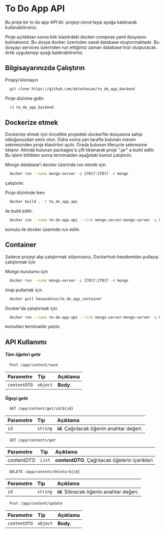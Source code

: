 
# To Do App API

Bu proje bir to do app API'dir. projeyi clone'layıp ayağa kaldırarak kullanabilirsiniz.

Proje açıldıktan sonra kök klasördeki docker-compose.yaml dosyasını bulmalısınız. Bu dosya docker üzerinden sanal database oluşturmaktadır. Bu dosyayı services üzerinden run ettiğimiz zaman database'inizi oluşturacak. Artık uygulamayı ayağı kaldırabilirsiniz.
## Bilgisayarınızda Çalıştırın

Projeyi klonlayın

```bash
  git clone https://github.com/aktashasan/to_do_app_backend
```

Proje dizinine gidin

```bash
  cd to_do_app_backend
```

  
## Dockerize etmek
Dockerize etmek için öncelikle projedeki dockerfile dosyasına sahip olduğunuzdan emin olun. Daha sonra yan tarafta bulunan maven sekmesinden proje klasörleri açılır. Orada bulunan lifecycle sekmesine tıklanır. Altında bulunan packages'a çift tıklanarak proje ".jar" a build edilir. Bu işlem bittikten sonra terminalden aşağıdaki komut çalıştırılır.

Mongo database'i docker üzerinde run etmek için

```bash
  docker run --name mongo-server -p 27017:27017 -d mongo
```
çalıştırılır.

Proje dizininde iken

```bash
  docker build . -t to_do_app_api
```
ile build edilir.

```bash
  docker run --name to-do-app-api --link mongo-server:mongo-server -p 8080:8080 to_do_app_api
```
komutu ile docker üzerinde run edilir. 
## Container

Sadece projeyi alıp çalıştırmak istiyorsanız, Dockerhub hesabımdan pullayıp çalıştırmak için

Mongo kurulumu için
```bash
  docker run --name mongo-server -p 27017:27017 -d mongo
```

imajı pullamak için

```bash
  docker pull hasanaktas/to_do_app_container
```
Docker'da çalıştırmak için

```bash
  docker run --name to-do-app-api --link mongo-server:mongo-server -p 8080:8080 hasanaktas/to_do_app_container
```
komutları terminalde yazılır.

## API Kullanımı

#### Tüm öğeleri getir

```http
  Post /app/content/save
```

| Parametre | Tip     | Açıklama                |
| :-------- | :------- | :------------------------- |
| `contentDTO` | `object` | **Body**. |

#### Öğeyi getir

```http
  GET /app/content/get/id/${id}
```

| Parametre | Tip     | Açıklama                       |
| :-------- | :------- | :-------------------------------- |
| `id`      | `string` | **id**. Çağrılacak öğenin anahtar değeri. |

```http
  GET /app/contents/get
```

| Parametre | Tip     | Açıklama                       |
| :-------- | :------- | :-------------------------------- |
| contentDTO      | `List` | **contentDTO**. Çağrılacak öğelerin içerikleri |

```http
  DELETE /app/content/delete/${id}
```

| Parametre | Tip     | Açıklama                       |
| :-------- | :------- | :-------------------------------- |
| `id`      | `string` | **id**. Silinecek öğenin anahtar değeri. |

```http
  Post /app/content/update
```

| Parametre | Tip     | Açıklama                |
| :-------- | :------- | :------------------------- |
| `contentDTO` | `object` | **Body**. |

  
